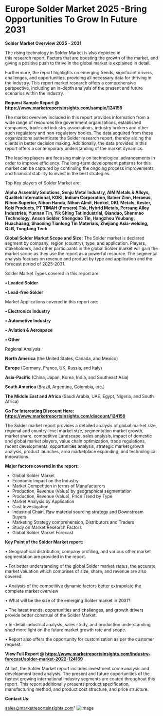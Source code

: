 # Europe Solder Market 2025 -Bring Opportunities To Grow In Future 2031

<Strong> Solder Market Overview 2025 - 2031</strong>

The rising technology in Solder Market is also depicted in this research report. Factors that are boosting the growth of the market, and giving a positive push to thrive in the global market is explained in detail.

Furthermore, the report highlights on emerging trends, significant drivers, challenges, and opportunities, providing all necessary data for thriving in the industry. This report market research offers a comprehensive perspective, including an in-depth analysis of the present and future scenarios within the industry.

<strong>Request Sample Report @ <a href=https://www.marketreportsinsights.com/sample/124159>https://www.marketreportsinsights.com/sample/124159</a></strong>

The market overview included in this report provides information from a wide range of resources like government organizations, established companies, trade and industry associations, industry brokers and other such regulatory and non-regulatory bodies. The data acquired from these organizations authenticate the Solder research report, thereby aiding the clients in better decision making. Additionally, the data provided in this report offers a contemporary understanding of the market dynamics.

The leading players are focusing mainly on technological advancements in order to improve efficiency. The long-term development patterns for this market can be captured by continuing the ongoing process improvements and financial stability to invest in the best strategies.

Top Key players of Solder Market are:

<strong>Alpha Assembly Solutions, Senju Metal Industry, AIM Metals & Alloys, Qualitek International, KOKI, Indium Corporation, Balver Zinn, Heraeus, Nihon Superior, Nihon Handa, Nihon Almit, Henkel, DKL Metals, Kester, Koki Products, PT TIMAH (Persero) Tbk, Hybrid Metals, Persang Alloy Industries, Yunnan Tin, Yik Shing Tat Industrial, Qiandao, Shenmao Technology, Anson Solder, Shengdao Tin, Hangzhou Youbang, Huachuang, Shaoxing Tianlong Tin Materials, Zhejiang Asia-welding, QLG, Tongfang Tech</strong>

<strong><b>Global Solder Market Scope and Size:</b></strong>
The Solder market is declared segment by company, region (country), type, and application. Players, stakeholders, and other participants in the global Solder market will gain the market scope as they use the report as a powerful resource. The segmental analysis focuses on revenue and product by type and application and the forecast period of 2025-2031.

Solder Market Types covered in this report are:

<strong>• Leaded Solder

• Lead-free Solder</strong>

Market Applications covered in this report are:

<strong>• Electronics Industry

• Automotive Industry

• Aviation & Aerospace

• Other</strong> 

Regional Analysis

<strong>North America</strong> (the United States, Canada, and Mexico)

<strong>Europe</strong> (Germany, France, UK, Russia, and Italy)

<strong>Asia-Pacific</strong> (China, Japan, Korea, India, and Southeast Asia)

<strong>South America</strong> (Brazil, Argentina, Colombia, etc.)

<strong>The Middle East and Africa</strong> (Saudi Arabia, UAE, Egypt, Nigeria, and South Africa)

<strong>Go For Interesting Discount Here: <a href=https://www.marketreportsinsights.com/discount/124159>https://www.marketreportsinsights.com/discount/124159</a></strong>

The Solder market report provides a detailed analysis of global market size, regional and country-level market size, segmentation market growth, market share, competitive Landscape, sales analysis, impact of domestic and global market players, value chain optimization, trade regulations, recent developments, opportunities analysis, strategic market growth analysis, product launches, area marketplace expanding, and technological innovations.

<strong><b>Major factors covered in the report:</b></strong>
<ul>
  <li>Global Solder Market </li>
  <li>Economic Impact on the Industry</li>
  <li>Market Competition in terms of Manufacturers</li>
  <li>Production, Revenue (Value) by geographical segmentation</li>
  <li>Production, Revenue (Value), Price Trend by Type</li>
  <li>Market Analysis by Application</li>
  <li>Cost Investigation</li>
  <li>Industrial Chain, Raw material sourcing strategy and Downstream Buyers</li>
  <li>Marketing Strategy comprehension, Distributors and Traders</li>
  <li>Study on Market Research Factors</li>
  <li>Global Solder Market Forecast</li>
</ul>

<strong><b>Key Point of the Solder Market report:</b></strong>

• Geographical distribution, company profiling, and various other market segmentation are provided in the report.

• For better understanding of the global Solder market status, the accurate market valuation which comprises of size, share, and revenue are also covered.

• Analysis of the competitive dynamic factors better extrapolate the complete market overview

• What will be the size of the emerging Solder market in 2031?

• The latest trends, opportunities and challenges, and growth drivers provide better construal of the Solder Market.

• In-detail industrial analysis, sales study, and production understanding shed more light on the future market growth rate and scope.

• Report also offers the opportunity for customization as per the customer request.

<strong><b>View Full Report @ <a href=https://www.marketreportsinsights.com/industry-forecast/solder-market-2022-124159>https://www.marketreportsinsights.com/industry-forecast/solder-market-2022-124159</a></b></strong>


At last, the Solder Market report includes investment come analysis and development trend analysis. The present and future opportunities of the fastest growing international industry segments are coated throughout this report. This report additionally presents product specification, manufacturing method, and product cost structure, and price structure.

<strong>Contact Us:</strong>

sales@marketreportsinsights.com"
![image](https://github.com/user-attachments/assets/cc97af61-331e-4b57-b3ed-aec377710b3c)
